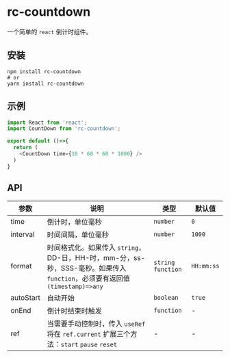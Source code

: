 # rc-countdown

一个简单的 `react` 倒计时组件。


## 安装

```shell
npm install rc-countdown
# or
yarn install rc-countdown
```


## 示例

```javascript
import React from 'react';
import CountDown from 'rc-countdown';

export default ()=>{
  return (
    <CountDown time={10 * 60 * 60 * 1000} />
  )
}
```


## API

参数 | 说明 | 类型 | 默认值 |
------------- | ------------- | ------------- | ------------- |
time  | 倒计时，单位毫秒 | `number` | `0` |
interval  | 时间间隔，单位毫秒 | `number` | `1000` |
format  | 时间格式化。如果传入 `string`，DD-日，HH-时，mm-分，ss-秒，SSS-毫秒。如果传入 `function`，必须要有返回值 `(timestamp)=>any` | `string` `function` | `HH:mm:ss` |
autoStart | 自动开始 | `boolean` | `true` |
onEnd | 倒计时结束时触发 | `function` | - |
ref | 当需要手动控制时，传入 `useRef` 将在 `ref.current` 扩展三个方法：`start` `pause` `reset` | - | - |

